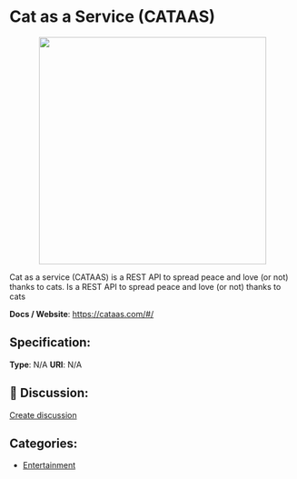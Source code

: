# Cat as a Service (CATAAS)
<p align="center">
    <img width="400" src="https://raw.githubusercontent.com/apis-list/apis-list/apis/cat-as-a-service-cataas/logo_256x256.png" />
</p>

Cat as a service (CATAAS) is a REST API to spread peace and love (or not) thanks to cats. Is a REST API to spread peace and love (or not) thanks to cats

**Docs / Website**: https://cataas.com/#/

## Specification:
**Type**:  N/A 
**URI**:  N/A 

## 💬 Discussion:
[Create discussion](link)

## Categories:
- [Entertainment](https://github.com/apis-list/apis-list#entertainment)






